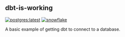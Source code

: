 ## dbt-is-working

[![postgres:latest](https://github.com/jeremyyeo/dbt-playbook/actions/workflows/postgres.yml/badge.svg)](https://github.com/jeremyyeo/dbt-playbook/actions/workflows/postgres.yml) [![snowflake](https://github.com/jeremyyeo/dbt-playbook/actions/workflows/snowflake.yml/badge.svg)](https://github.com/jeremyyeo/dbt-playbook/actions/workflows/snowflake.yml)

A basic example of getting dbt to connect to a database.
